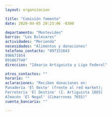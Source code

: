 ```yaml
---
layout: organizacion

title: "Comisión fomento"
date: 2020-04-05 20:23:06 -0300

departamento: "Montevideo"
barrio: "Los Bulevares"
actividades: "Merienda"
necesidades: "Alimentos y donaciones"
telefono_contacto: "097151643
096671054
091067740"
direccion: "Ideario Artiguista y Liga Federal"

otros_contactos: ""
horario: ""
aclaraciones: "Reciben donaciones en:
Panadería 'El Oeste' (frente al red market); 
Ferretería 'El Destino' (I. Artiguista 1865)
Almacén 'El Nogal' (Cimarrones 7655)"
cuenta_bancaria: ""

---
```

